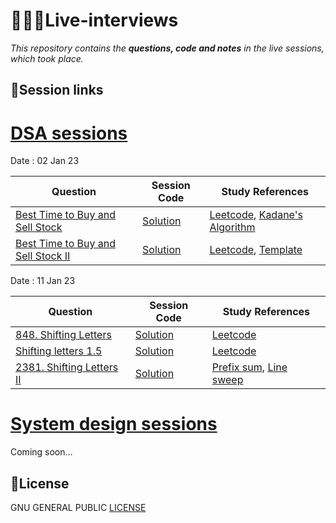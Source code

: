 # 👨🏻‍💻Live-interviews

_This repository contains the **questions, code and notes** in the live sessions, which took place._

## 🎯Session links 

# [DSA sessions](https://github.com/sahilverma0696/live-interviews/tree/main/DSA%20sessions/) 

Date : 02 Jan 23

| Question | Session Code  | Study References |
| ----------- | ----------- | ---------------- |
| [Best Time to Buy and Sell Stock](https://leetcode.com/problems/best-time-to-buy-and-sell-stock/description/)  | [Solution](https://github.com/sahilverma0696/promt.live-interviews/blob/main/DSA%20sessions/2%20Jan/question1.py)            |[Leetcode]( https://leetcode.com/problems/best-time-to-buy-and-sell-stock/solutions/1735493/java-c-best-ever-explanation-could-possible/), [Kadane's Algorithm](https://leetcode.com/problems/maximum-subarray/solutions/1595097/java-kadane-s-algorithm-explanation-using-image/) |
| [Best Time to Buy and Sell Stock II](https://leetcode.com/problems/best-time-to-buy-and-sell-stock-ii/solutions/)    |     [Solution](https://github.com/sahilverma0696/promt.live-interviews/blob/main/DSA%20sessions/2%20Jan/question2.py)  | [Leetcode](https://leetcode.com/problems/best-time-to-buy-and-sell-stock-ii/solutions/2986446/best-time-to-buy-and-sell-stock-ii-c-solution/), [Template](https://leetcode.com/problems/best-time-to-buy-and-sell-stock/solutions/900050/Fully-explained-all-buy-and-sell-problems-C++-oror-Recursive-oror-Memoization-oror-Minor-difference/)|

Date : 11 Jan 23

| Question | Session Code  | Study References |
| ----------- | ----------- | ---------------- |
| [848. Shifting Letters](https://leetcode.com/problems/shifting-letters/)  | [Solution](https://github.com/sahilverma0696/promt.live-interviews/blob/main/DSA%20sessions/11%20Jan/question.cpp)            |[Leetcode]( https://leetcode.com/problems/shifting-letters/solutions/1451697/c-python-calculate-the-number-of-shifts-on-each-position-clean-concise/)|
| [Shifting letters 1.5 ](https://github.com/sahilverma0696/promt.live-interviews/blob/main/DSA%20sessions/11%20Jan/question3.cpp)    |     [Solution](https://github.com/sahilverma0696/promt.live-interviews/blob/main/DSA%20sessions/11%20Jan/question3.cpp)  | [Leetcode](https://leetcode.com/problems/best-time-to-buy-and-sell-stock-ii/solutions/2986446/best-time-to-buy-and-sell-stock-ii-c-solution/)|
| [2381. Shifting Letters II](https://leetcode.com/problems/shifting-letters-ii/)  | [Solution](https://github.com/sahilverma0696/promt.live-interviews/blob/main/DSA%20sessions/11%20Jan/question3.cpp) |[Prefix sum](https://www.geeksforgeeks.org/prefix-sum-array-implementation-applications-competitive-programming/), [Line sweep](https://leetcode.com/discuss/study-guide/2166045/line-sweep-algorithms)|


# [System design sessions](https://github.com/sahilverma0696/live-interviews/tree/main/system%20design%20sessions)
Coming soon...

## 🪪License

GNU GENERAL PUBLIC [LICENSE](https://github.com/sahilverma0696/promt.live-interviews/blob/main/LICENSE)



<!---
| Syntax      | Description |
| ----------- | ----------- |
| Header      | Title       |
| Paragraph   | Text        |
-->

<!---
Template


| Question | Session Code  | Study References |
| ----------- | ----------- | ---------------- |
| [Question name](link)  | [Solution](link) |[Reference]( link)|

-->
